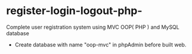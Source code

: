 # register-login-logout-php-
Complete user registration system using MVC OOP( PHP ) and MySQL database
* Create database with name "oop-mvc" in phpAdmin before built web.



